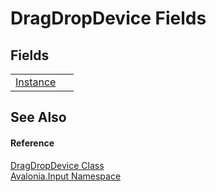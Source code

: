 # DragDropDevice Fields




## Fields
<table>
<tr>
<td><a href="F_Avalonia_Input_DragDropDevice_Instance">Instance</a></td>
<td> </td>
</tr>
</table>

## See Also


#### Reference
<a href="T_Avalonia_Input_DragDropDevice">DragDropDevice Class</a>  
<a href="N_Avalonia_Input">Avalonia.Input Namespace</a>  

